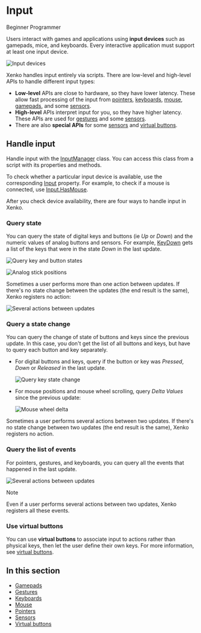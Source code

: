 # Input

<span class="label label-doc-level">Beginner</span>
<span class="label label-doc-audience">Programmer</span>

Users interact with games and applications using **input devices** such as gamepads, mice, and keyboards. Every interactive application must support at least one input device.

![Input devices](media/input_intro.png)

Xenko handles input entirely via scripts. There are low-level and high-level APIs to handle different input types:

* **Low-level** APIs are close to hardware, so they have lower latency. These allow fast processing of the input from [pointers](pointers.md), [keyboards](keyboards.md), [mouse](mouse.md), [gamepads](gamepads.md), and some [sensors](sensors.md).
* **High-level** APIs interpret input for you, so they have higher latency. These APIs are used for [gestures](gestures.md) and some [sensors](sensors.md).
* There are also **special APIs** for some [sensors](sensors.md) and [virtual buttons](virtual-buttons.md).

## Handle input
Handle input with the [InputManager](xref:SiliconStudio.Xenko.Input.InputManager) class. You can access this class from a script with its properties and methods.

To check whether a particular input device is available, use the corresponding [Input](xref:SiliconStudio.Xenko.Input.InputManager) property. For example, to check if a mouse is connected, use [Input.HasMouse](xref:SiliconStudio.Xenko.Input.InputManager.HasMouse).

After you check device availability, there are four ways to handle input in Xenko.

### Query state
You can query the state of digital keys and buttons (ie _Up_ or _Down_) and the numeric values of analog buttons and sensors. For example, [KeyDown](xref:SiliconStudio.Xenko.Input.InputManager.KeyDown) gets a list of the keys that were in the state _Down_ in the last update.

![Query key and button states](media/index-state-one-action-between-updates.png)

![Analog stick positions](media/index-state-analog-stick-position.png)

Sometimes a user performs more than one action between updates. If there's no state change between the updates (the end result is the same), Xenko registers no action:

![Several actions between updates](media/index-state-several-actions-between-updates.png)

### Query a state change
You can query the change of state of buttons and keys since the previous update.
In this case, you don't get the list of all buttons and keys, but have to query each button and key separately.

* For digital buttons and keys, query if the button or key was _Pressed_, _Down_ or _Released_ in the last update.

    ![Query key state change](media/index-state-change-one-action-between-updates.png)

* For mouse positions and mouse wheel scrolling, query _Delta Values_ since the previous update:

    ![Mouse wheel delta](media/index-state-change-mouse-wheel-scroll.png)

Sometimes a user performs several actions between two updates. If there's no state change between two updates (the end result is the same), Xenko registers no action.

### Query the list of events
For pointers, gestures, and keyboards, you can query all the events that happened in the last update.

![Several actions between updates](media/index-events-list-several-actions-between-updates.png)

> [!Note] 
> Even if a user performs several actions between two updates, Xenko registers all these events.

### Use virtual buttons
You can use **virtual buttons** to associate input to actions rather than physical keys, then let the user define their own keys. For more information, see [virtual buttons](virtual-buttons.md).

## In this section

* [Gamepads](gamepads.md)
* [Gestures](gestures.md)
* [Keyboards](keyboards.md)
* [Mouse](mouse.md)
* [Pointers](pointers.md)
* [Sensors](sensors.md)
* [Virtual buttons](virtual-buttons.md)